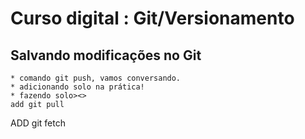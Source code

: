 # Curso digital : Git/Versionamento

## Salvando modificações no Git
    * comando git push, vamos conversando.
    * adicionando solo na prática!
    * fazendo solo><>
    add git pull
   ADD git fetch

